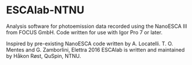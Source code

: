 # ESCAlab-NTNU
Analysis software for photoemission data recorded using the NanoESCA III from FOCUS GmbH. Code written for use with Igor Pro 7 or later.

Inspired by pre-existing NanoESCA code written by A. Locatelli. T. O. Mentes and G. Zamborlini, Elettra 2016
ESCAlab is written and maintained by Håkon Røst, QuSpin, NTNU.
